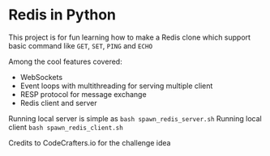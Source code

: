 # Redis in Python

This project is for fun learning how to make a Redis clone which support basic command like `GET`, 
`SET`, `PING` and `ECHO`


Among the cool features covered:
* WebSockets
* Event loops with multithreading for serving multiple client
* RESP protocol for message exchange
* Redis client and server

Running local server is simple as `bash spawn_redis_server.sh`
Running local client `bash spawn_redis_client.sh`

Credits to CodeCrafters.io for the challenge idea

